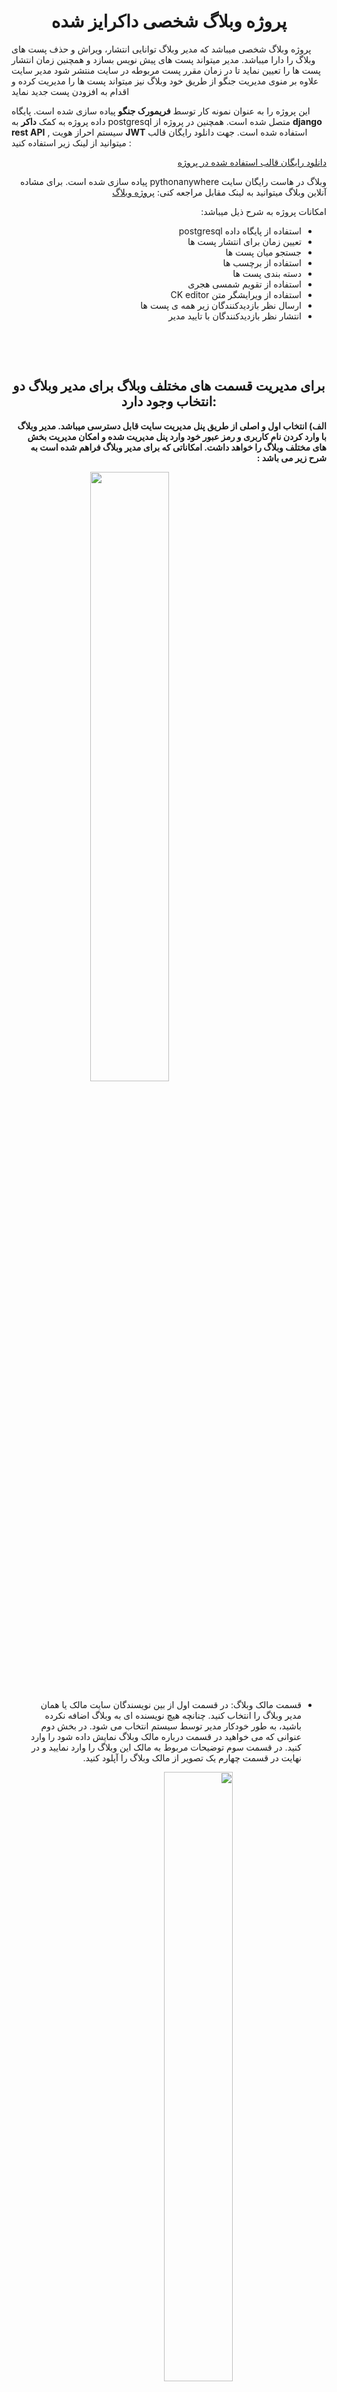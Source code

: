 <h1 align="center">پروژه وبلاگ شخصی داکرایز شده</h1>
پروژه وبلاگ شخصی میباشد که مدیر وبلاگ توانایی انتشار، ویراش و حذف پست های وبلاگ را دارا میباشد.  
مدیر میتواند پست های پیش نویس بسازد و همچنین زمان انتشار پست ها را تعیین نماید تا در زمان مقرر پست مربوطه در سایت منتشر شود 
مدیر سایت علاوه بر منوی مدیریت جنگو از طریق خود وبلاگ نیز میتواند پست ها را مدیریت کرده و اقدام به افزودن پست جدید نماید  





این پروژه را به عنوان نمونه کار توسط **فریمورک جنگو** پیاده سازی شده است. پایگاه داده پروژه به کمک **داکر** به postgresql متصل شده است. همچنین در پروژه از
**django rest API**
, سیستم احراز هویت
**JWT**
استفاده شده است. جهت دانلود رایگان قالب میتوانید از لینک زیر استفاده کنید :  

<a href='https://webrubik.com/product/preview/meetme-bootstrap4-free-template'><p dir="rtl">دانلود رایگان قالب استفاده شده در پروژه </p> </a>
<p dir="rtl"> وبلاگ در هاست رایگان سایت pythonanywhere پیاده سازی شده است. برای مشاده آنلاین وبلاگ میتوانید به لینک مقابل مراجعه کنی: <a href='https://mohammadaq1996.pythonanywhere.com/'>پروژه وبلاگ </a>
  </p>
<p dir="rtl">امکانات پروژه به شرح ذیل میباشد:</p>
<ul dir="rtl">
    <li>استفاده از پایگاه داده postgresql</li>
    <li>تعیین زمان برای انتشار پست ها</li>
    <li>جستجو میان پست ها</li>
    <li>استفاده از برچسب ها</li>
    <li>دسته بندی پست ها</li>
    <li>استفاده از تقویم شمسی هجری</li>
    <li>استفاده از ویرایشگر متن CK editor</li>
    <li>ارسال نظر بازدیدکنندگان زیر همه ی پست ها</li>
    <li>انتشار نظر بازدیدکنندگان با تایید مدیر</li>
</ul>
<p>&nbsp;</p>
<p>&nbsp;</p>
<h2 align="center">برای مدیریت قسمت های مختلف وبلاگ برای مدیر وبلاگ دو انتخاب وجود دارد:</h2>
<p dir="rtl"><b>الف) انتخاب اول و اصلی از طریق پنل مدیریت سایت قابل دسترسی میباشد. مدیر وبلاگ با وارد کردن نام کاربری و رمز عبور خود وارد پنل مدیریت شده و امکان مدیریت بخش های مختلف وبلاگ را خواهد داشت. امکاناتی که برای مدیر وبلاگ فراهم شده است به شرح زیر می باشد :</b></p>

  <img width='50%' style="display: block;margin-left: auto;margin-right: auto;" src='./images/1.png'>

<ul dir="rtl">
<li><p dir="rtl"> قسمت مالک وبلاگ: در قسمت اول از بین نویسندگان سایت مالک یا همان مدیر وبلاگ را انتخاب کنید. چنانچه هیچ نویسنده ای به وبلاگ اضافه نکرده باشید، به طور خودکار مدیر توسط سیستم انتخاب می شود. در بخش دوم عنوانی که می خواهید در قسمت درباره مالک وبلاگ نمایش داده شود را وارد کنید. در قسمت سوم توضیحات مربوط به مالک این وبلاگ را وارد نمایید و در نهایت در قسمت چهارم یک تصویر از مالک وبلاگ را آپلود کنید.</p></li>
  <img width='50%' style="display: block;margin-left: auto;margin-right: auto;" src='./images/3.png'>

<li><p dir="rtl">
   قسمت برچسب ها: دراین قسمت مدیر وبلاگ می تواند برچسب های دلخواه خود را اضافه، ویرایش و حذف نماید. لازم به ذکر است که هر پست میتواند به تعداد دلخواه برچسب داشته باشد جهت افزودن برچسب فقط کافیست عنوان برچسب را وارد کنید. همچنین slug به صورت اتوماتیک با توجه به عنوانی که وارد کرده اید ساخته خواهد شد همچنین شما می توانید آن را ویرایش کنید.
</p></li>
  <img width='50%' style="display: block;margin-left: auto;margin-right: auto;" src='./images/4.png'>

<li><p dir="rtl">
       قسمت دسته بندی ها: دراین قسمت مدیر وبلاگ می تواند دسته بندی های مورد نیاز وبلاگ را اضافه، ویرایش و حذف نماید. لازم به ذکر است که هر پست میتواند فقط و فقط یک دسته بندی داشته باشد. همچنین slug به صورت اتوماتیک با توجه به عنوانی که وارد کرده اید ساخته خواهد شد. همچنین شما می توانید آن را ویرایش کنید.

</p></li>
  <img width='50%' style="display: block;margin-left: auto;margin-right: auto;" src='./images/5.png'>

<li><p dir="rtl">
    قسمت نظرات: در پایین همه پست های وبلاگ امکان ارسال نظر برای همه بازدیدکنندگان فراهم می باشد. همه این نظرات در قسمت نظرات پنل مدیریت ذخیره می شوند. و با اجازه ادمین وبلاگ منتشر میشوند. جهت تایید هر نظر برای انتشار هر مقاله فقط کافیست مدیر وضعیت نظر مربوطه را از حالت منتشر نشده به منتشر شده تغییر دهد و سپس از روی ذخیره کلیک کند.

</p></li>
  <img width='50%' style="display: block;margin-left: auto;margin-right: auto;" src='./images/6.png'>

<li><p dir="rtl">قسمت مدیریت پست ها: در این قسمت مدیر وبلاگ پست های وبلاگ را مدیریت(افزودن، ویرایش و حذف) میکند. برای افزودن یک پست در بخش اول نویسنده پست، در بخش دوم عنوان پست و در بخش سوم محتوای پست را مشخص میکنیم. در بخش چهارم تصویر مرتبط به پست را آپلود میکنیم. در بخش پنجم دسته بندی پست را مشخص میکنیم. در بخش برچسب ها؛ برچسب های مرتبط با پست مورد نظر را انتخاب می کنیم.  در بخش بعدی زمان نوشته شدن پست به صورت خودکار توسط سیستم مشخص می شود. اما شما می توانید آن را تغییر دهید.(توصیه میشود که در مقدار پیش فرض تغییری ایجا نکنید). و در آخر  مهم ترین بخش این قسسمت تعیین زمان انتشار پست میباشد. این قسمت تنها بخشی از قسمت مدیریت پست ها میباشد که مدیر وبلاگ میتواند آن را خالی بگذارد. در صورتی که مدیر تاریخ انتشار را خالی بگذارد پست منتشر نمیشود. همچنین اگر مدیر وبلاگ در این بخش تاریخی را انتخاب کند که هنوز فرا نرسیده است پست تا آن زمان منتشر نخواهد شد.

</p></li>
  <img width='50%' style="display: block;margin-left: auto;margin-right: auto;" src='./images/7.png'>
قسمت اطلاعات صفحه تماس با ما: مدیر وبلاگ می تواند آدرس، شماره تلفن، ایمیل و توضیحات دلخواه خود را جهت نمایش در صفخه تماس با ما وبلاگ در این بخش وارد کند.
</p></li>
  <img width='50%' style="display: block;margin-left: auto;margin-right: auto;" src='./images/8.png'>

<li><p dir="rtl">
قسمت نظرات صفحه تماس با ما: نظرات بازدیدکنندگان وبلاگ در مورد وبلاگ در این بخش ذخیره میشوند.
</p></li>

<li><p dir="rtl">
    در قسمت کاربران مدیر وبلاگ می تواند مشخصات خود را ویرایش کرده و برای وبلاگ خود نویسنده یا مدیر مشخص کند و سطح دسترسی های آنها را مدیریت کند.

</p></li>
</ul>

<p dir="rtl"><b>
    ب) راه دوم که برای مدیریت پست ارائه شده از طریق فرم هایی است که  مدیر سایت از طریق گزینه لاگین موجود در منوی وبلاگ به آنها دسترسی دارد. لازم بذکر است که از طریق صفحه اصلی سایت امکان ثبت نام برای کاربران وجود ندارد. فقط و فقط مدیر یا نویسندگانی که از طریق پنل مدیریت سایت قبلا توسط مدیر وبلاگ اضافه شده اند می تواند لاگین کنند. پس از لاگین کردن مدیر یا نویسندگان به سایت، دو گزینه جدید در منوی سایت پدید می آید: 
</p></b>
  <img width='50%' style="display: block;margin-left: auto;margin-right: auto;" src='./images/11.png'>

<ul dir="rtl">
<li><p dir="rtl">
 افزودن پست: این قسمت ساز و کار مشابهی با افزودن پست در پنل ادمین دارد. 
</p></li>
  <img width='50%' style="display: block;margin-left: auto;margin-right: auto;" src='./images/12.png'>

<li><p dir="rtl">
    پست های منتشر نشده: همان پست هایی هستند که تاریخ انتشار آنها مشخص نشده یا تاریخ مشخص شده هنوز فرا نرسیده است.
</p></li>
  <img width='50%' style="display: block;margin-left: auto;margin-right: auto;" src='./images/13.png'>

</ul>
<p dir="rtl">
    یک امکان مهم دیگر که مدیر وبلاگ با لاگین کردن به دست می آورد این است که در انتهای هر پست دو گزینه جدید ویرایش و حذف اضافه شده که امکان مدیریت هر پست را به صورت اختصاصی در صفحه همان پست ارائه می دهد
</p>
  <img width='50%' style="display: block;margin-left: auto;margin-right: auto;" src='./images/14.png'>
